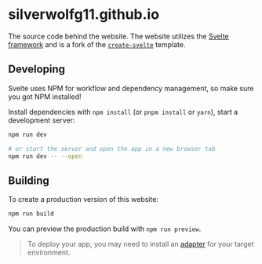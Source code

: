 # silverwolfg11.github.io

The source code behind the website. The website utilizes the [Svelte framework](https://svelte.dev/) and is a fork of the [`create-svelte`](https://github.com/sveltejs/kit/tree/main/packages/create-svelte) template.

## Developing

Svelte uses NPM for workflow and dependency management, so make sure you got NPM installed!

Install dependencies with `npm install` (or `pnpm install` or `yarn`), start a development server:

```bash
npm run dev

# or start the server and open the app in a new browser tab
npm run dev -- --open
```

## Building

To create a production version of this website:

```bash
npm run build
```

You can preview the production build with `npm run preview`.

> To deploy your app, you may need to install an [adapter](https://kit.svelte.dev/docs/adapters) for your target environment.
